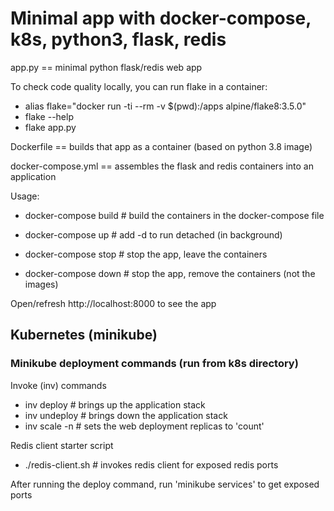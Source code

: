 # Minimal app with docker-compose, k8s, python3, flask, redis

app.py == minimal python flask/redis web app

To check code quality locally, you can run flake in a container:
* alias flake="docker run -ti --rm -v $(pwd):/apps alpine/flake8:3.5.0"
* flake --help
* flake app.py

Dockerfile ==  builds that app as a container (based on python 3.8 image)

docker-compose.yml == assembles the flask and redis containers into an application

Usage:

* docker-compose build  # build the containers in the docker-compose file

* docker-compose up  # add -d to run detached (in background)

* docker-compose stop  # stop the app, leave the containers

* docker-compose down  # stop the app, remove the containers (not the images)

Open/refresh http://localhost:8000 to see the app

## Kubernetes (minikube)

### Minikube deployment commands (run from k8s directory)

Invoke (inv) commands

* inv deploy            # brings up the application stack
* inv undeploy          # brings down the application stack
* inv scale -n <count>  # sets the web deployment replicas to 'count'

Redis client starter script

* ./redis-client.sh     # invokes redis client for exposed redis ports

After running the deploy command, run 'minikube services' to get exposed ports

